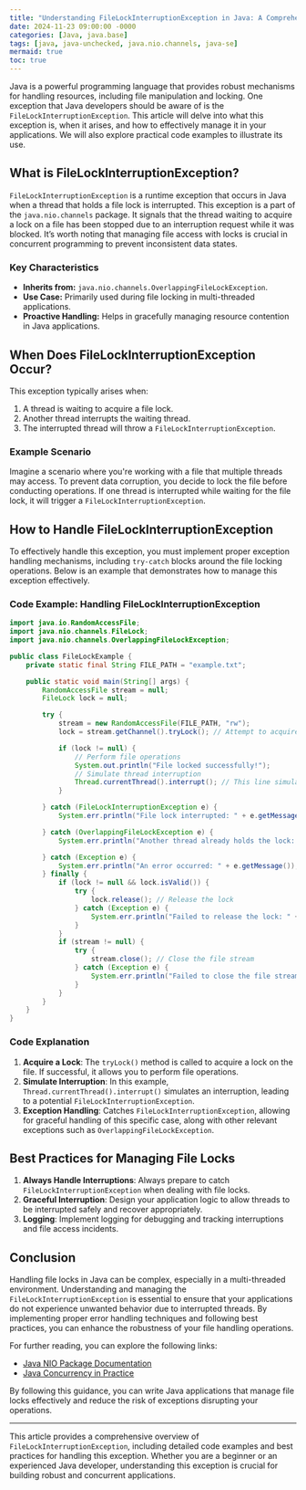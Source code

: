 ```yaml
---
title: "Understanding FileLockInterruptionException in Java: A Comprehensive Guide"
date: 2024-11-23 09:00:00 -0000
categories: [Java, java.base]
tags: [java, java-unchecked, java.nio.channels, java-se]
mermaid: true
toc: true
---
```



Java is a powerful programming language that provides robust mechanisms for handling resources, including file manipulation and locking. One exception that Java developers should be aware of is the `FileLockInterruptionException`. This article will delve into what this exception is, when it arises, and how to effectively manage it in your applications. We will also explore practical code examples to illustrate its use. 

## What is FileLockInterruptionException?

`FileLockInterruptionException` is a runtime exception that occurs in Java when a thread that holds a file lock is interrupted. This exception is a part of the `java.nio.channels` package. It signals that the thread waiting to acquire a lock on a file has been stopped due to an interruption request while it was blocked. It’s worth noting that managing file access with locks is crucial in concurrent programming to prevent inconsistent data states.

### Key Characteristics

- **Inherits from:** `java.nio.channels.OverlappingFileLockException`.
- **Use Case:** Primarily used during file locking in multi-threaded applications.
- **Proactive Handling:** Helps in gracefully managing resource contention in Java applications.

## When Does FileLockInterruptionException Occur?

This exception typically arises when:

1. A thread is waiting to acquire a file lock.
2. Another thread interrupts the waiting thread.
3. The interrupted thread will throw a `FileLockInterruptionException`.

### Example Scenario

Imagine a scenario where you're working with a file that multiple threads may access. To prevent data corruption, you decide to lock the file before conducting operations. If one thread is interrupted while waiting for the file lock, it will trigger a `FileLockInterruptionException`.

## How to Handle FileLockInterruptionException

To effectively handle this exception, you must implement proper exception handling mechanisms, including `try-catch` blocks around the file locking operations. Below is an example that demonstrates how to manage this exception effectively.

### Code Example: Handling FileLockInterruptionException

```java
import java.io.RandomAccessFile;
import java.nio.channels.FileLock;
import java.nio.channels.OverlappingFileLockException;

public class FileLockExample {
    private static final String FILE_PATH = "example.txt";

    public static void main(String[] args) {
        RandomAccessFile stream = null;
        FileLock lock = null;

        try {
            stream = new RandomAccessFile(FILE_PATH, "rw");
            lock = stream.getChannel().tryLock(); // Attempt to acquire a lock

            if (lock != null) {
                // Perform file operations
                System.out.println("File locked successfully!");
                // Simulate thread interruption
                Thread.currentThread().interrupt(); // This line simulates an interruption
            }

        } catch (FileLockInterruptionException e) {
            System.err.println("File lock interrupted: " + e.getMessage());

        } catch (OverlappingFileLockException e) {
            System.err.println("Another thread already holds the lock: " + e.getMessage());

        } catch (Exception e) {
            System.err.println("An error occurred: " + e.getMessage());
        } finally {
            if (lock != null && lock.isValid()) {
                try {
                    lock.release(); // Release the lock
                } catch (Exception e) {
                    System.err.println("Failed to release the lock: " + e.getMessage());
                }
            }
            if (stream != null) {
                try {
                    stream.close(); // Close the file stream
                } catch (Exception e) {
                    System.err.println("Failed to close the file stream: " + e.getMessage());
                }
            }
        }
    }
}
```

### Code Explanation

1. **Acquire a Lock**: The `tryLock()` method is called to acquire a lock on the file. If successful, it allows you to perform file operations.
2. **Simulate Interruption**: In this example, `Thread.currentThread().interrupt()` simulates an interruption, leading to a potential `FileLockInterruptionException`.
3. **Exception Handling**: Catches `FileLockInterruptionException`, allowing for graceful handling of this specific case, along with other relevant exceptions such as `OverlappingFileLockException`.

## Best Practices for Managing File Locks

1. **Always Handle Interruptions**: Always prepare to catch `FileLockInterruptionException` when dealing with file locks.
2. **Graceful Interruption**: Design your application logic to allow threads to be interrupted safely and recover appropriately.
3. **Logging**: Implement logging for debugging and tracking interruptions and file access incidents.

## Conclusion

Handling file locks in Java can be complex, especially in a multi-threaded environment. Understanding and managing the `FileLockInterruptionException` is essential to ensure that your applications do not experience unwanted behavior due to interrupted threads. By implementing proper error handling techniques and following best practices, you can enhance the robustness of your file handling operations.

For further reading, you can explore the following links:
- [Java NIO Package Documentation](https://docs.oracle.com/javase/8/docs/api/java/nio/package-summary.html)
- [Java Concurrency in Practice](https://www.javaconey.com/books/java-concurrency-in-practice)

By following this guidance, you can write Java applications that manage file locks effectively and reduce the risk of exceptions disrupting your operations.

---

This article provides a comprehensive overview of `FileLockInterruptionException`, including detailed code examples and best practices for handling this exception. Whether you are a beginner or an experienced Java developer, understanding this exception is crucial for building robust and concurrent applications.